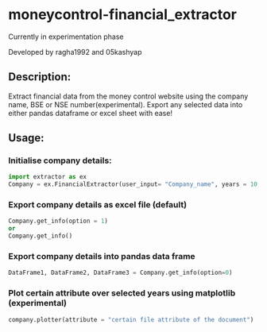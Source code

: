 # moneycontrol-financial_extractor

Currently in experimentation phase

Developed by ragha1992 and 05kashyap

## Description:

Extract financial data from the money control website using the company name, BSE or NSE number(experimental).
Export any selected data into either pandas dataframe or excel sheet with ease!
## Usage:
### Initialise company details:
```python
import extractor as ex
Company = ex.FinancialExtractor(user_input= "Company_name", years = 10, docs = ["balance sheet", "profit loss", "cash flow"])
```

### Export company details as excel file (default)
```python
Company.get_info(option = 1)
or
Company.get_info()
```
### Export company details into pandas data frame
```python
DataFrame1, DataFrame2, DataFrame3 = Company.get_info(option=0)
```

### Plot certain attribute over selected years using matplotlib (experimental)
```python
company.plotter(attribute = "certain file attribute of the document")
```
